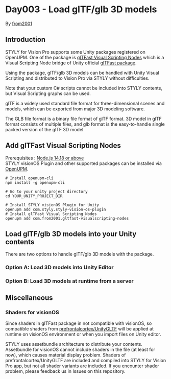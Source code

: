 # Day003 - Load glTF/glb 3D models
By [from2001](https://github.com/from2001)

## Introduction

STYLY for Vision Pro supports some Unity packages registered on OpenUPM. One of the package is [glTFast Visual Scripting Nodes](https://github.com/from2001/glTFast_VisualScriptingNodes/) which is a Visual Scripting Node bridge of Unity official [glTFast package](https://docs.unity3d.com/Packages/com.unity.cloud.gltfast@6.2/). 

Using the package, glTF/glb 3D models can be handled with Unity Visual Scripting and distributed to Vision Pro via STYLY without difficulties.

Note that your custom C# scripts cannot be included into STYLY contents, but Visual Scripting graphs can be used.

glTF is a widely used standard file format for three-dimensional scenes and models, which can be exported from major 3D modeling software.

The GLB file format is a binary file format of glTF format. 3D model in glTF format consists of multiple files, and glb format is the easy-to-handle single packed version of the glTF 3D model.   

## Add glTFast Visual Scripting Nodes

Prerequisites : [Node.js 14.18 or above](https://nodejs.org/en/download/)  
STYLY visionOS Plugin and other supported packages can be installed via [OpenUPM](https://openupm.com/packages/com.styly.styly-vision-os-plugin/). 
```shell
# Install openupm-cli
npm install -g openupm-cli

# Go to your unity project directory
cd YOUR_UNITY_PROJECT_DIR

# Install STYLY visionOS Plugin for Unity
openupm add com.styly.styly-vision-os-plugin
# Install glTFast Visual Scripting Nodes
openupm add com.from2001.gltfast-visualscripting-nodes
```

## Load glTF/glb 3D models into your Unity contents
There are two options to handle glTF/glb 3D models with the package.

### Option A: Load 3D models into Unity Editor



### Option B: Load 3D models at runtime from a server



## Miscellaneous

### Shaders for visionOS
Since shaders in glTFast package in not compatible with visionOS, so compatible shaders from [prefrontalcortex/UnityGLTF](https://github.com/prefrontalcortex/UnityGLTF) will be applied at runtime on visionOS environment or when you import files on Unity editor. 

STYLY uses assetbundle architecture to distribute your contents. Assetbundle for visionOS cannot include shaders in the file (at least for now), which causes material display problem. Shaders of prefrontalcortex/UnityGLTF are included and compiled into STYLY for Vision Pro app, but not all shader variants are included. If you encounter shader problem, please feedback us in Issues on this repository. 




